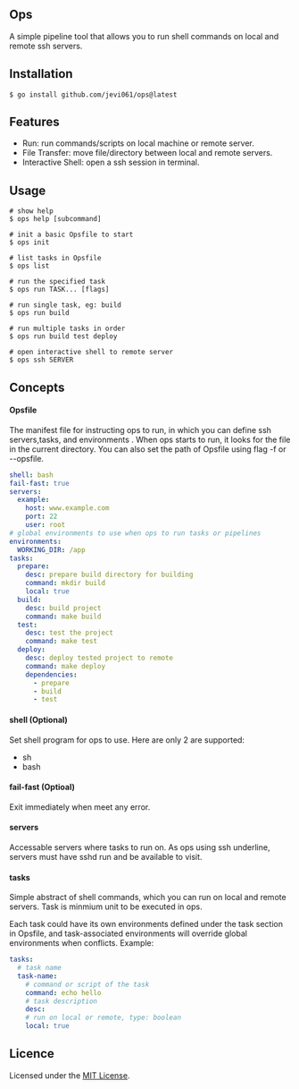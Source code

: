 ## Ops

A simple pipeline tool that allows you to run shell commands on local and remote ssh servers.


## Installation

```shell
$ go install github.com/jevi061/ops@latest
```

## Features

- Run: run commands/scripts on local machine or remote server.
- File Transfer: move file/directory between local and remote servers.
- Interactive Shell: open a ssh session in terminal. 

## Usage

```shell
# show help 
$ ops help [subcommand]

# init a basic Opsfile to start
$ ops init

# list tasks in Opsfile
$ ops list

# run the specified task
$ ops run TASK... [flags]

# run single task, eg: build
$ ops run build

# run multiple tasks in order
$ ops run build test deploy

# open interactive shell to remote server
$ ops ssh SERVER
```
## Concepts

#### Opsfile
The manifest file for instructing ops to run, in which you can define ssh servers,tasks, and environments .
When ops starts to run, it looks for the file in the current directory. You can also set the path of Opsfile using flag -f or --opsfile.
```yaml
shell: bash
fail-fast: true
servers:
  example:
    host: www.example.com
    port: 22
    user: root
# global environments to use when ops to run tasks or pipelines
environments:
  WORKING_DIR: /app
tasks:
  prepare:
    desc: prepare build directory for building
    command: mkdir build
    local: true
  build:
    desc: build project
    command: make build
  test:
    desc: test the project
    command: make test
  deploy:
    desc: deploy tested project to remote
    command: make deploy
    dependencies:
      - prepare
      - build
      - test
```

#### shell (Optional)

Set shell program for ops to use. Here are only 2 are supported:
- sh
- bash
#### fail-fast (Optioal)

Exit immediately when meet any error.


#### servers

Accessable servers where tasks to run on. As ops using ssh underline, servers must have sshd run and be available to visit.

#### tasks

Simple abstract of shell commands, which you can run on local and remote servers. Task is minmium unit to be executed in ops. 

Each task could have its own environments defined under the task section in Opsfile, and task-associated environments will override global environments when conflicts. Example:

```yaml
tasks:
  # task name
  task-name:
    # command or script of the task
    command: echo hello
    # task description
    desc:
    # run on local or remote, type: boolean
    local: true

```



## Licence

Licensed under the [MIT License](./LICENSE).